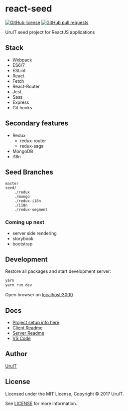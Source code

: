 # react-seed

[![GitHub license](https://img.shields.io/badge/license-MIT-blue.svg)](https://raw.githubusercontent.com/UruIT/react-seed/develop/LICENSE)
[![GitHub pull requests](https://travis-ci.org/UruIT/react-seed.svg?branch=master)](https://travis-ci.org/UruIT/react-seed)


UruIT seed project for ReactJS applications


## Stack

* Webpack
* ES6/7
* ESLint
* React
* Fetch
* React-Router
* Jest
* Sass
* Express
* Git hooks


## Secondary features

* Redux
    * redux-router
    * redux-saga
* MongoDB
* i18n


## Seed Branches

```
master
seed/
    ./redux
    ./mongo
    ./redux-i18n
    ./i18n
    ./redux-segment
```

### Coming up next

* server side rendering
* storybook
* bootstrap

## Development

Restore all packages and start development server:

```bash
yarn
yarn run dev
```

Open browser on [localhost:3000](http://localhost:3000/)


## Docs

* [Project setup info here](docs/setup.md)
* [Client Readme](client/README.md)
* [Server Readme](server/README.md)
* [VS Code](docs/vscode.md)

## Author

[UruIT](https://twitter.com/UruIT)

## License

Licensed under the MIT License, Copyright © 2017 UruIT.

See [LICENSE](./LICENSE) for more information.
